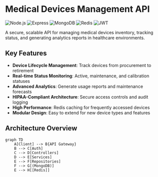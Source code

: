 # Medical Devices Management API

![Node.js](https://img.shields.io/badge/Node.js-18.x-green)
![Express](https://img.shields.io/badge/Express-4.x-lightgrey)
![MongoDB](https://img.shields.io/badge/MongoDB-7.x-green)
![Redis](https://img.shields.io/badge/Redis-7.x-red)
![JWT](https://img.shields.io/badge/JWT-Auth-blue)

A secure, scalable API for managing medical devices inventory, tracking status, and generating analytics reports in healthcare environments.

## Key Features

- **Device Lifecycle Management**: Track devices from procurement to retirement
- **Real-time Status Monitoring**: Active, maintenance, and calibration statuses
- **Advanced Analytics**: Generate usage reports and maintenance forecasts
- **HIPAA-Compliant Architecture**: Secure access controls and audit logging
- **High Performance**: Redis caching for frequently accessed devices
- **Modular Design**: Easy to extend for new device types and features

## Architecture Overview

```mermaid
graph TD
    A[Client] --> B{API Gateway}
    B --> C[Auth]
    C --> D[Controllers]
    D --> E[Services]
    E --> F[Repositories]
    F --> G[(MongoDB)]
    E --> H[[Redis]]
